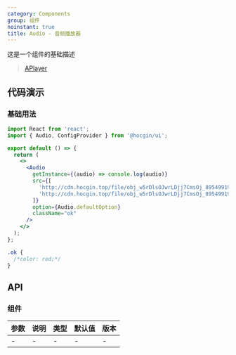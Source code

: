 ```yaml
---
category: Components
group: 组件
noinstant: true
title: Audio - 音频播放器
---
```

这是一个组件的基础描述

> [APlayer](https://aplayer.js.org/#/zh-Hans/)

## 代码演示

### 基础用法

```jsx
import React from 'react';
import { Audio, ConfigProvider } from '@hocgin/ui';

export default () => {
  return (
    <>
      <Audio
        getInstance={(audio) => console.log(audio)}
        src={[
          'http://cdn.hocgin.top/file/obj_w5rDlsOJwrLDjj7CmsOj_8954991913_e1af_5c28_d2de_1962f4d1c90ceae1463ca2767ea821ae.m4a',
          'http://cdn.hocgin.top/file/obj_w5rDlsOJwrLDjj7CmsOj_8954991913_e1af_5c28_d2de_1962f4d1c90ceae1463ca2767ea821ae.m4a',
        ]}
        option={Audio.defaultOption}
        className="ok"
      />
    </>
  );
};
```

```css
.ok {
  /*color: red;*/
}
```

## API

### 组件

| 参数  | 说明  | 类型  | 默认值 | 版本  |
|-----|-----|-----|-----|-----|
| -   | -   | -   | -   | -   |
